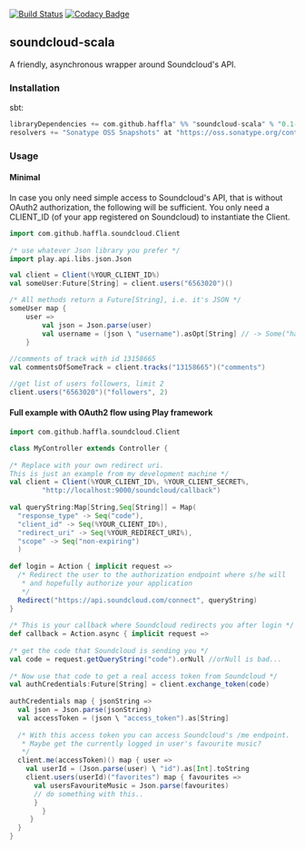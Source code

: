 [![Build Status](https://travis-ci.org/haffla/soundcloud-scala.svg)](https://travis-ci.org/haffla/soundcloud-scala) [![Codacy Badge](https://api.codacy.com/project/badge/7a481c68837549f7aaa4f630153369fa)](https://www.codacy.com/app/jakobpupke_2054/soundcloud-scala)

## soundcloud-scala

A friendly, asynchronous wrapper around Soundcloud's API.

### Installation
sbt:

```scala
libraryDependencies += com.github.haffla" %% "soundcloud-scala" % "0.1-SNAPSHOT"
resolvers += "Sonatype OSS Snapshots" at "https://oss.sonatype.org/content/repositories/snapshots"
```

### Usage
#### Minimal
In case you only need simple access to Soundcloud's API, that is without OAuth2 authorization, the following will be sufficient. You only need a CLIENT_ID (of your app registered on Soundcloud) to instantiate the Client.
 
```scala
import com.github.haffla.soundcloud.Client
    
/* use whatever Json library you prefer */
import play.api.libs.json.Json

val client = Client(%YOUR_CLIENT_ID%)
val someUser:Future[String] = client.users("6563020")()

/* All methods return a Future[String], i.e. it's JSON */
someUser map {
	user => 
		val json = Json.parse(user)
		val username = (json \ "username").asOpt[String] // -> Some("haffla")
	}
	
//comments of track with id 13158665
val commentsOfSomeTrack = client.tracks("13158665")("comments")

//get list of users followers, limit 2
client.users("6563020")("followers", 2)
```

#### Full example with OAuth2 flow using Play framework

```scala
import com.github.haffla.soundcloud.Client	

class MyController extends Controller {
		
/* Replace with your own redirect uri. 
This is just an example from my development machine */
val client = Client(%YOUR_CLIENT_ID%, %YOUR_CLIENT_SECRET%, 
  		"http://localhost:9000/soundcloud/callback")
                      
val queryString:Map[String,Seq[String]] = Map(
  "response_type" -> Seq("code"),
  "client_id" -> Seq(%YOUR_CLIENT_ID%),
  "redirect_uri" -> Seq(%YOUR_REDIRECT_URI%),
  "scope" -> Seq("non-expiring")
  )
	  
def login = Action { implicit request =>
  /* Redirect the user to the authorization endpoint where s/he will 
   * and hopefully authorize your application
   */
  Redirect("https://api.soundcloud.com/connect", queryString)
}
		
/* This is your callback where Soundcloud redirects you after login */
def callback = Action.async { implicit request =>
	  
/* get the code that Soundcloud is sending you */
val code = request.getQueryString("code").orNull //orNull is bad...
    
/* Now use that code to get a real access token from Soundcloud */
val authCredentials:Future[String] = client.exchange_token(code)
	    
authCredentials map { jsonString =>
  val json = Json.parse(jsonString)
  val accessToken = (json \ "access_token").as[String]
		
  /* With this access token you can access Soundcloud's /me endpoint.
   * Maybe get the currently logged in user's favourite music? 
   */
  client.me(accessToken)() map { user =>
    val userId = (Json.parse(user) \ "id").as[Int].toString
    client.users(userId)("favorites") map { favourites =>
      val usersFavouriteMusic = Json.parse(favourites)
      // do something with this..
      }
        }
     }
  }
}
```
